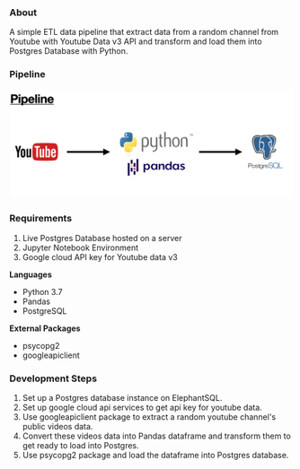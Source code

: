 ### About
A simple ETL data pipeline that extract data from a random channel from Youtube with Youtube Data v3 API and transform and load them into Postgres Database with Python.

### Pipeline

![alt text](https://github.com/MinThuraZaw/Simple-ETL-with-Python-and-PostgreSQL/blob/main/images/img_pipeline.jpg)

### Requirements

1) Live Postgres Database hosted on a server
2) Jupyter Notebook Environment
3) Google cloud API key for Youtube data v3

**Languages**
* Python 3.7
* Pandas
* PostgreSQL

**External Packages**
* psycopg2
* googleapiclient



### Development Steps
1) Set up a Postgres database instance on ElephantSQL.
2) Set up google cloud api services to get api key for youtube data.
3) Use googleapiclient package to extract a random youtube channel's public videos data.
4) Convert these videos data into Pandas dataframe and transform them to get ready to load into Postgres.
5) Use psycopg2 package and load the dataframe into Postgres database.

